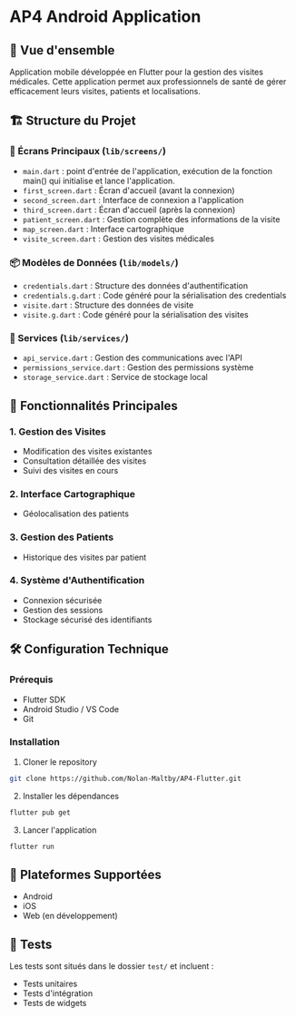 # AP4 Android Application

## 📱 Vue d'ensemble
Application mobile développée en Flutter pour la gestion des visites médicales. Cette application permet aux professionnels de santé de gérer efficacement leurs visites, patients et localisations.

## 🏗 Structure du Projet

### 📂 Écrans Principaux (`lib/screens/`)
- `main.dart` : point d'entrée de l'application, exécution de la fonction main() qui initialise et lance l'application.
- `first_screen.dart` : Écran d'accueil (avant la connexion)
- `second_screen.dart` : Interface de connexion a l'application
- `third_screen.dart` : Écran d'accueil (après la connexion)
- `patient_screen.dart` : Gestion complète des informations de la visite
- `map_screen.dart` : Interface cartographique
- `visite_screen.dart` : Gestion des visites médicales

### 📦 Modèles de Données (`lib/models/`)
- `credentials.dart` : Structure des données d'authentification
- `credentials.g.dart` : Code généré pour la sérialisation des credentials
- `visite.dart` : Structure des données de visite
- `visite.g.dart` : Code généré pour la sérialisation des visites

### 🔧 Services (`lib/services/`)
- `api_service.dart` : Gestion des communications avec l'API
- `permissions_service.dart` : Gestion des permissions système
- `storage_service.dart` : Service de stockage local

## 🚀 Fonctionnalités Principales

### 1. Gestion des Visites
- Modification des visites existantes
- Consultation détaillée des visites
- Suivi des visites en cours

### 2. Interface Cartographique
- Géolocalisation des patients

### 3. Gestion des Patients
- Historique des visites par patient

### 4. Système d'Authentification
- Connexion sécurisée
- Gestion des sessions
- Stockage sécurisé des identifiants

## 🛠 Configuration Technique

### Prérequis
- Flutter SDK
- Android Studio / VS Code
- Git

### Installation
1. Cloner le repository
```bash
git clone https://github.com/Nolan-Maltby/AP4-Flutter.git
```

2. Installer les dépendances
```bash
flutter pub get
```

3. Lancer l'application
```bash
flutter run
```

## 📱 Plateformes Supportées
- Android
- iOS
- Web (en développement)

## 🧪 Tests
Les tests sont situés dans le dossier `test/` et incluent :
- Tests unitaires
- Tests d'intégration
- Tests de widgets
